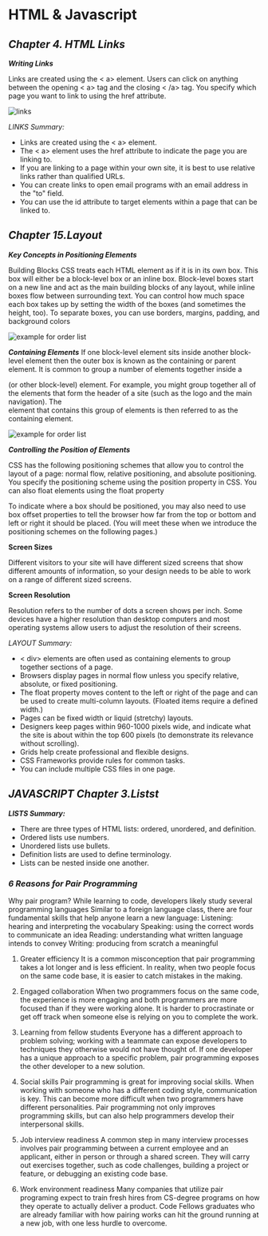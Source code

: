 # HTML & Javascript

## *__Chapter 4. HTML Links__*

*__Writing Links__*

Links are created using the < a> element. Users can click on anything
between the opening < a> tag and the closing < /a> tag. You specify
which page you want to link to using the href attribute.

![links](https://d2h0cx97tjks2p.cloudfront.net/blogs/wp-content/uploads/sites/2/2020/06/Links-in-HTML.jpg)


*LINKS Summary:*

* Links are created using the < a> element.
* The < a> element uses the href attribute to indicate
the page you are linking to.
* If you are linking to a page within your own site, it is
best to use relative links rather than qualified URLs.
* You can create links to open email programs with an
email address in the "to" field.
* You can use the id attribute to target elements within
a page that can be linked to.


## *__Chapter 15.Layout__*


*__Key Concepts in Positioning Elements__*

Building Blocks
CSS treats each HTML element as if it is in its
own box. This box will either be a block-level
box or an inline box.
Block-level boxes start on a new line and act as the main building blocks
of any layout, while inline boxes flow between surrounding text. You can
control how much space each box takes up by setting the width of the
boxes (and sometimes the height, too). To separate boxes, you can use
borders, margins, padding, and background colors


![example for order list](https://image.slidesharecdn.com/web-building-blocks-101028134802-phpapp02/95/web-building-blocks-7-638.jpg?cb=1422618022)

*__Containing Elements__*
If one block-level element sits inside another
block-level element then the outer box is
known as the containing or parent element.
It is common to group a number of elements together inside a <div>
(or other block-level) element. For example, you might group together
all of the elements that form the header of a site (such as the logo and
the main navigation). The <div> element that contains this group of
elements is then referred to as the containing element.


![example for order list](https://www.kirupa.com/html5/images/parents_siblings_children_200a.png)


*__Controlling the Position of Elements__* 

CSS has the following positioning schemes that allow you to control the layout of a page: normal flow, relative positioning, and absolute positioning. 
You specify the positioning scheme using the position property in CSS. You can also float elements using the float property


To indicate where a box should be positioned, you may also need to use box offset properties to tell the browser how far from the top or bottom and left or right it should be placed. 
(You will meet these when we introduce the positioning schemes on the following pages.)


__Screen Sizes__


Different visitors to your site will have different sized screens that show
different amounts of information, so your design needs to be able to
work on a range of different sized screens.

__Screen Resolution__

Resolution refers to the number of dots a screen shows per inch. Some
devices have a higher resolution than desktop computers and most
operating systems allow users to adjust the resolution of their screens.



*LAYOUT Summary:*

* < div> elements are often used as containing elements
to group together sections of a page.
* Browsers display pages in normal flow unless you
specify relative, absolute, or fixed positioning.
* The float property moves content to the left or right
of the page and can be used to create multi-column
layouts. (Floated items require a defined width.)
* Pages can be fixed width or liquid (stretchy) layouts.
*  Designers keep pages within 960-1000 pixels wide,
and indicate what the site is about within the top 600
pixels (to demonstrate its relevance without scrolling).
* Grids help create professional and flexible designs.
* CSS Frameworks provide rules for common tasks.
* You can include multiple CSS files in one page.


## *__JAVASCRIPT Chapter 3.Listst__*

*__LISTS Summary:__*

* There are three types of HTML lists: ordered,
unordered, and definition.
* Ordered lists use numbers.
* Unordered lists use bullets.
* Definition lists are used to define terminology.
* Lists can be nested inside one another.


### *__6 Reasons for Pair Programming__*


Why pair program?
While learning to code, developers likely study several programming languages Similar to a foreign language class, there are four fundamental skills that help anyone learn a new language: Listening: hearing and interpreting the vocabulary Speaking: using the correct words to communicate an idea Reading: understanding what written language intends to convey Writing: producing from scratch a meaningful



1. Greater efficiency
It is a common misconception that pair programming takes a lot longer and is less efficient. In reality, when two people focus on the same code base, it is easier to catch mistakes in the making.

2. Engaged collaboration
When two programmers focus on the same code, the experience is more engaging and both programmers are more focused than if they were working alone.
It is harder to procrastinate or get off track when someone else is relying on you to complete the work.

3. Learning from fellow students
Everyone has a different approach to problem solving; working with a teammate can expose developers to techniques they otherwise would not have thought of. 
If one developer has a unique approach to a specific problem, pair programming exposes the other developer to a new solution.

4. Social skills
Pair programming is great for improving social skills. When working with someone who has a different coding style, communication is key. 
This can become more difficult when two programmers have different personalities.
Pair programming not only improves programming skills, but can also help programmers develop their interpersonal skills.

5. Job interview readiness
A common step in many interview processes involves pair programming between a current employee and an applicant, either in person or through a shared screen. 
They will carry out exercises together, such as code challenges, building a project or feature, or debugging an existing code base.

6. Work environment readiness
Many companies that utilize pair programing expect to train fresh hires from CS-degree programs on how they operate to actually deliver a product. 
Code Fellows graduates who are already familiar with how pairing works can hit the ground running at a new job, with one less hurdle to overcome.

